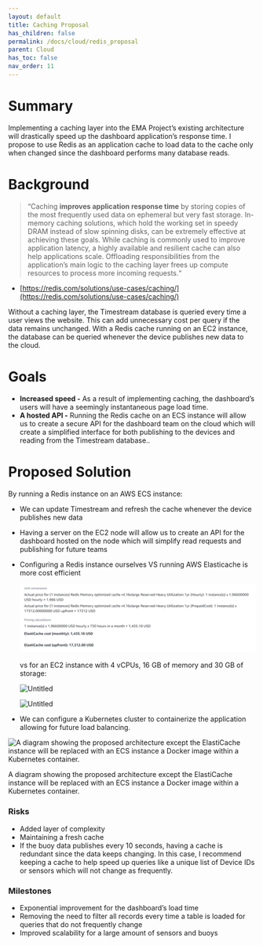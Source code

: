 ```yaml
---
layout: default
title: Caching Proposal
has_children: false
permalink: /docs/cloud/redis_proposal
parent: Cloud
has_toc: false
nav_order: 11
---
```


# Summary

Implementing a caching layer into the EMA Project’s existing architecture will drastically speed up the dashboard application’s response time. I propose to use Redis as an application cache to load data to the cache only when changed since the dashboard performs many database reads. 

# Background

> “Caching **improves application response time** by storing copies of the most frequently used data on ephemeral but very fast storage. In-memory caching solutions, which hold the working set in speedy DRAM instead of slow spinning disks, can be extremely effective at achieving these goals. While caching is commonly used to improve application latency, a highly available and resilient cache can also help applications scale. Offloading responsibilities from the application’s main logic to the caching layer frees up compute resources to process more incoming requests.“
- [https://redis.com/solutions/use-cases/caching/](https://redis.com/solutions/use-cases/caching/)
> 

Without a caching layer, the Timestream database is queried every time a user views the website. This can add unnecessary cost per query if the data remains unchanged. With a Redis cache running on an EC2 instance, the database can be queried whenever the device publishes new data to the cloud. 

# Goals

- **Increased speed -** As a result of implementing caching, the dashboard’s users will have a seemingly instantaneous page load time.
- **A hosted API -** Running the Redis cache on an ECS instance will allow us to create a secure API for the dashboard team on the cloud which will create a simplified interface for both publishing to the devices and reading from the Timestream database..

# Proposed Solution

By running a Redis instance on an AWS ECS instance: 

- We can update Timestream and refresh the cache whenever the device publishes new data
- Having a server on the EC2 node will allow us to create an API for the dashboard hosted on the node which will simplify read requests and publishing for future teams
- Configuring a Redis instance ourselves VS running AWS Elasticache is more cost efficient
    
    ![ElastiCache cost](https://github.com/BCIT-Reseach-Long-Term-ISSP/bcit-reseach-long-term-issp.github.io/blob/cloud/cloud/assets/cache_figure_1.png?raw=true)
    
    vs for an EC2 instance with 4 vCPUs, 16 GB of memory and 30 GB of storage:
    
    ![Untitled](Redis%20Proposal%20bbf19ce7dfd148e3b6f50cb147e5a6ea/Untitled%201.png)
    
    ![Untitled](Redis%20Proposal%20bbf19ce7dfd148e3b6f50cb147e5a6ea/Untitled%202.png)
    
- We can configure a Kubernetes cluster to containerize the application allowing for future load balancing.

![A diagram showing the proposed architecture except the ElastiCache instance will be replaced with an ECS instance a Docker image within a Kubernetes container. ](Redis%20Proposal%20bbf19ce7dfd148e3b6f50cb147e5a6ea/Untitled%203.png)

A diagram showing the proposed architecture except the ElastiCache instance will be replaced with an ECS instance a Docker image within a Kubernetes container. 

### Risks

- Added layer of complexity
- Maintaining a fresh cache
- If the buoy data publishes every 10 seconds, having a cache is redundant since the data keeps changing. In this case, I recommend keeping a cache to help speed up queries like a unique list of Device IDs or sensors which will not change as frequently.

### Milestones

- Exponential improvement for the dashboard’s load time
- Removing the need to filter all records every time a table is loaded for queries that do not frequently change
- Improved scalability for a large amount of sensors and buoys
